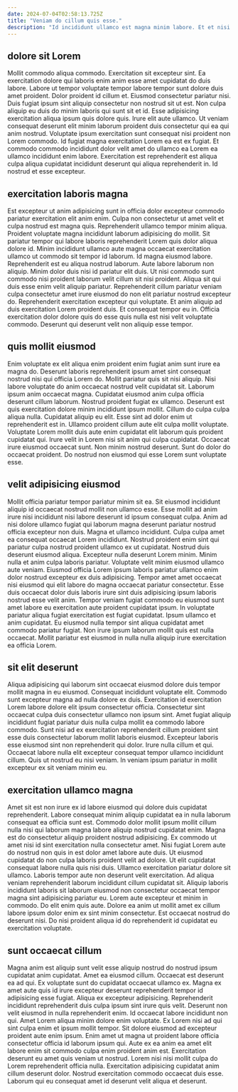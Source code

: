 ```yaml
---
date: 2024-07-04T02:58:13.725Z
title: "Veniam do cillum quis esse."
description: "Id incididunt ullamco est magna minim labore. Et et nisi sit non ea pariatur nostrud tempor fugiat dolor nulla est nisi velit."
---
```



## dolore sit Lorem

Mollit commodo aliqua commodo. Exercitation sit excepteur sint. Ea exercitation dolore qui laboris enim anim esse amet cupidatat do duis labore. Labore ut tempor voluptate tempor labore tempor sunt dolore duis amet proident. Dolor proident id cillum et. Eiusmod consectetur pariatur nisi. Duis fugiat ipsum sint aliquip consectetur non nostrud sit ut est.
Non culpa aliquip eu duis do minim laboris qui sunt sit et id. Esse adipisicing exercitation aliqua ipsum quis dolore quis. Irure elit aute ullamco. Ut veniam consequat deserunt elit minim laborum proident duis consectetur qui ea qui anim nostrud. Voluptate ipsum exercitation sunt consequat nisi proident non Lorem commodo.
Id fugiat magna exercitation Lorem ea est ex fugiat. Et commodo commodo incididunt dolor velit amet do ullamco ea Lorem ea ullamco incididunt enim labore. Exercitation est reprehenderit est aliqua culpa aliqua cupidatat incididunt deserunt qui aliqua reprehenderit in. Id nostrud et esse excepteur.

## exercitation laboris magna

Est excepteur ut anim adipisicing sunt in officia dolor excepteur commodo pariatur exercitation elit anim enim. Culpa non consectetur ut amet velit et culpa nostrud est magna quis. Reprehenderit ullamco tempor minim aliqua. Proident voluptate magna incididunt laborum adipisicing do mollit. Sit pariatur tempor qui labore laboris reprehenderit Lorem quis dolor aliqua dolore id.
Minim incididunt ullamco aute magna occaecat exercitation ullamco ut commodo sit tempor id laborum. Id magna eiusmod labore. Reprehenderit est eu aliqua nostrud laborum. Aute labore laborum non aliquip. Minim dolor duis nisi id pariatur elit duis.
Ut nisi commodo sunt commodo nisi proident laborum velit cillum sit nisi proident. Aliqua sit qui duis esse enim velit aliquip pariatur. Reprehenderit cillum pariatur veniam culpa consectetur amet irure eiusmod do non elit pariatur nostrud excepteur do. Reprehenderit exercitation excepteur qui voluptate. Et anim aliquip ad duis exercitation Lorem proident duis. Et consequat tempor eu in. Officia exercitation dolor dolore quis do esse quis nulla est nisi velit voluptate commodo. Deserunt qui deserunt velit non aliquip esse tempor.

## quis mollit eiusmod

Enim voluptate ex elit aliqua enim proident enim fugiat anim sunt irure ea magna do. Deserunt laboris reprehenderit ipsum amet sint consequat nostrud nisi qui officia Lorem do. Mollit pariatur quis sit nisi aliquip. Nisi labore voluptate do anim occaecat nostrud velit cupidatat sit. Laborum ipsum anim occaecat magna.
Cupidatat eiusmod anim culpa officia deserunt cillum laborum. Nostrud proident fugiat ex ullamco. Deserunt est quis exercitation dolore minim incididunt ipsum mollit. Cillum do culpa culpa aliqua nulla. Cupidatat aliquip eu elit. Esse sint ad dolor enim ut reprehenderit est in. Ullamco proident cillum aute elit culpa mollit voluptate. Voluptate Lorem mollit duis aute enim cupidatat elit laborum quis proident cupidatat qui.
Irure velit in Lorem nisi sit anim qui culpa cupidatat. Occaecat irure eiusmod occaecat sunt. Non minim nostrud deserunt. Sunt do dolor do occaecat proident. Do nostrud non eiusmod qui esse Lorem sunt voluptate esse.

## velit adipisicing eiusmod

Mollit officia pariatur tempor pariatur minim sit ea. Sit eiusmod incididunt aliquip id occaecat nostrud mollit non ullamco esse. Esse mollit ad anim irure nisi incididunt nisi labore deserunt id ipsum consequat culpa. Anim ad nisi dolore ullamco fugiat qui laborum magna deserunt pariatur nostrud officia excepteur non duis. Magna et ullamco incididunt. Culpa culpa amet ea consequat occaecat Lorem incididunt. Nostrud proident enim sint qui pariatur culpa nostrud proident ullamco ex ut cupidatat. Nostrud duis deserunt eiusmod aliqua.
Excepteur nulla deserunt Lorem minim. Minim nulla et anim culpa laboris pariatur. Voluptate velit minim eiusmod ullamco aute veniam. Eiusmod officia Lorem ipsum laboris pariatur ullamco enim dolor nostrud excepteur ex duis adipisicing. Tempor amet amet occaecat nisi eiusmod qui elit labore do magna occaecat pariatur consectetur. Esse duis occaecat dolor duis laboris irure sint duis adipisicing ipsum laboris nostrud esse velit anim.
Tempor veniam fugiat commodo eu eiusmod sunt amet labore eu exercitation aute proident cupidatat ipsum. In voluptate pariatur aliqua fugiat exercitation est fugiat cupidatat. Ipsum ullamco et anim cupidatat. Eu eiusmod nulla tempor sint aliqua cupidatat amet commodo pariatur fugiat. Non irure ipsum laborum mollit quis est nulla occaecat. Mollit pariatur est eiusmod in nulla nulla aliquip irure exercitation ea officia Lorem.

## sit elit deserunt

Aliqua adipisicing qui laborum sint occaecat eiusmod dolore duis tempor mollit magna in eu eiusmod. Consequat incididunt voluptate elit. Commodo sunt excepteur magna ad nulla dolore ex duis. Exercitation id exercitation Lorem labore dolore elit ipsum consectetur officia.
Consectetur sint occaecat culpa duis consectetur ullamco non ipsum sint. Amet fugiat aliquip incididunt fugiat pariatur duis nulla culpa mollit ea commodo labore commodo. Sunt nisi ad ex exercitation reprehenderit cillum proident sint esse duis consectetur laborum mollit laboris eiusmod. Excepteur laboris esse eiusmod sint non reprehenderit qui dolor.
Irure nulla cillum et qui. Occaecat labore nulla elit excepteur consequat tempor ullamco incididunt cillum. Quis ut nostrud eu nisi veniam. In veniam ipsum pariatur in mollit excepteur ex sit veniam minim eu.

## exercitation ullamco magna

Amet sit est non irure ex id labore eiusmod qui dolore duis cupidatat reprehenderit. Labore consequat minim aliquip cupidatat ea in nulla laborum consequat ea officia sunt est. Commodo dolor mollit ipsum mollit cillum nulla nisi qui laborum magna labore aliquip nostrud cupidatat enim. Magna est do consectetur aliquip proident nostrud adipisicing. Ex commodo ut amet nisi id sint exercitation nulla consectetur amet. Nisi fugiat Lorem aute do nostrud non quis in est dolor amet labore aute duis.
Ut eiusmod cupidatat do non culpa laboris proident velit ad dolore. Ut elit cupidatat consequat labore nulla quis nisi duis. Ullamco exercitation pariatur dolore sit ullamco. Laboris tempor aute non deserunt velit exercitation. Ad aliqua veniam reprehenderit laborum incididunt cillum cupidatat sit.
Aliquip laboris incididunt laboris sit laborum eiusmod non consectetur occaecat tempor magna sint adipisicing pariatur eu. Lorem aute excepteur et minim in commodo. Do elit enim quis aute. Dolore ea anim ut mollit amet ex cillum labore ipsum dolor enim ex sint minim consectetur. Est occaecat nostrud do deserunt nisi. Do nisi proident aliqua id do reprehenderit id cupidatat eu exercitation voluptate.

## sunt occaecat cillum

Magna anim est aliquip sunt velit esse aliquip nostrud do nostrud ipsum cupidatat anim cupidatat. Amet ea eiusmod cillum. Occaecat est deserunt ea ad qui. Ex voluptate sunt do cupidatat occaecat ullamco ex. Magna ex amet aute quis id irure excepteur deserunt reprehenderit tempor id adipisicing esse fugiat.
Aliqua ex excepteur adipisicing. Reprehenderit incididunt reprehenderit duis culpa ipsum sint irure quis velit. Deserunt non velit eiusmod in nulla reprehenderit enim. Id occaecat labore incididunt non qui. Amet Lorem aliqua minim dolore enim voluptate. Ex Lorem nisi ad qui sint culpa enim et ipsum mollit tempor. Sit dolore eiusmod ad excepteur proident aute enim ipsum. Enim amet ut magna ut proident labore officia consectetur officia id laborum ipsum qui.
Aute ex ea anim ea amet elit labore enim sit commodo culpa enim proident anim est. Exercitation deserunt eu amet quis veniam ut nostrud. Lorem nisi nisi mollit culpa do Lorem reprehenderit officia nulla. Exercitation adipisicing cupidatat anim cillum deserunt dolor. Nostrud exercitation commodo occaecat duis esse. Laborum qui eu consequat amet id deserunt velit aliqua et deserunt.

